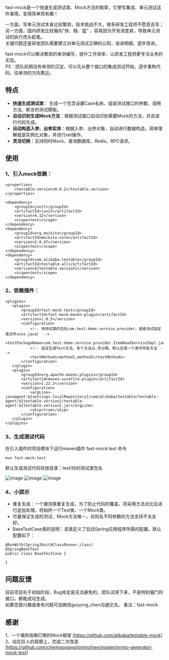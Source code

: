 fast-mock是一个快速生成测试类、Mock方法的框架，它使写集成、单元测试这件事情，变得简单而有趣！

一方面，写单元测试本身比较繁琐，技术挑战不大，很多研发工程师不愿意去写；  
另一方面，国内研发比较偏向“快、糙、猛” ，容易因为开发进度紧，导致单元测试的执行虎头蛇尾。  
关键问题还是研发团队需要建立对单元测试正确的认知，渐进明细，逐步改进。

fast-mock可以解决繁琐的单测编写，提升工作效率，让研发工程师更专注业务的实现。  
PS：团队前期没有单测的沉淀，可以先从整个接口的集成测试开始，逐步重构代码，往单测的方向靠近。

## 特点
* **快速生成测试类**： 生成一个包含设置Case名称、组装测试接口的参数、调用方法、断言的测试模板。
* **自动识别生成Mock方法**：根据测试接口自动识别需要Mock的方法，并且进行代码生成。
* **自动构造入参、出参实体**：根据入参、出参对象，自动进行数据构造。简单理解就是实例化对象，并进行set操作。
* **灵活切换**：支持同时Mock、查询数据库、Redis，RPC请求。


## 使用  
### 1、引入mock依赖：
```
<properties>
    <testable.version>0.6.2</testable.version>
</properties>

<dependency>
    <groupId>junit</groupId>
    <artifactId>junit</artifactId>
    <version>4.12</version>
    <scope>test</scope>
</dependency>
<dependency>
    <groupId>org.mockito</groupId>
    <artifactId>mockito-core</artifactId>
    <version>2.8.47</version>
    <scope>test</scope>
</dependency>
<dependency>
    <groupId>com.alibaba.testable</groupId>
    <artifactId>testable-all</artifactId>
    <version>${testable.version}</version>
    <scope>test</scope>
</dependency>
```
### 2、依赖插件：
 ```
<plugins>
    <plugin>
        <groupId>fast-mock-test</groupId>
        <artifactId>fast-mock-maven-plugin</artifactId>
        <version>1.0.5</version>
        <configuration>
            <!-- 待测试类的包名com.test.demo.service.provider，或者测试指定类文件xxxx.java） -->
            <testPackageName>com.test.demo.service.provider.ItemReadServiceImpl.java</testPackageName>
            <!-- 指定生成Test方法，多个方法以,号分隔，默认生成一个类中所有方法 -->
            <testMethods>method1,method2</testMethods>
        </configuration>
    </plugin>
    <plugin>
        <groupId>org.apache.maven.plugins</groupId>
        <artifactId>maven-surefire-plugin</artifactId>
        <version>2.22.2</version>
        <configuration>
            <argLine>-javaagent:${settings.localRepository}/com/alibaba/testable/testable-agent/${testable.version}/testable-agent-${testable.version}.jar</argLine>
            <skip>true</skip>
        </configuration>
    </plugin>
</plugins>
```

### 3、生成测试代码 
在引入插件的项目模块下运行maven插件 fast-mock:test 命令
```
mvn fast-mock:test
```   
默认生成测试代码存放目录：test/你的测试类包名  

![image](https://user-images.githubusercontent.com/20860404/120413358-b2f16600-c38a-11eb-95ae-691f7f1b8718.png)
![image](https://user-images.githubusercontent.com/20860404/120413784-825dfc00-c38b-11eb-96eb-20f0abda2d66.png)
![image](https://user-images.githubusercontent.com/20860404/121116700-88e7ea00-c849-11eb-908f-83dce6c263b1.png)

### 4、小提示
* 重复生成：一个被测类重复生成，为了防止代码的覆盖，将采用方法对比后进行追加处理。将始终一个Test类、一个Mock类。
* 尽量保证生成的测试、Mock方法唯一，对同名不同参数的方法支持不太友好。
* BaseTestCase类的说明：该类定义了启动Spring应用程序所需的配置。默认配置如下：
```
@RunWith(SpringJUnit4ClassRunner.class)
@SpringBootTest
public class BaseTestCase {

}
```

## 问题反馈
目前项目处于初始阶段，Bug肯定是无法避免的，团队试用下来，不是特别偏门的接口，都能成功生成。  
如果您感兴趣或者有问题可加微信guiyong_chen沟通交流。 备注：fast-mock

## 感谢
1、一个堪称指哪打哪的Mock框架 [https://github.com/alibaba/testable-mock]  
2、站在巨人的肩膀上，完成二次改造[https://github.com/chenhaoxiang/primo/tree/master/primo-generator-mock-test]






